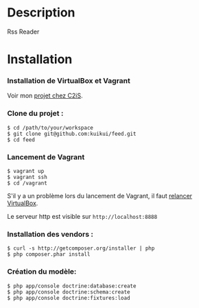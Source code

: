 # Description

Rss Reader

# Installation

### Installation de VirtualBox et Vagrant

Voir mon [projet chez C2iS](https://github.com/c2is/VagrantBoxes/tree/master/your-lamp-server#your-custom-lamp-server).

### Clone du projet :

```shell
$ cd /path/to/your/workspace
$ git clone git@github.com:kuikui/feed.git
$ cd feed
```

### Lancement de Vagrant
```shell
$ vagrant up
$ vagrant ssh
$ cd /vagrant
```

S'il y a un problème lors du lancement de Vagrant, il faut [relancer VirtualBox](https://coderwall.com/p/ydma0q).

Le serveur http est visible sur `http://localhost:8888`

### Installation des vendors :

```shell
$ curl -s http://getcomposer.org/installer | php
$ php composer.phar install
```

### Création du modèle:

```shell
$ php app/console doctrine:database:create
$ php app/console doctrine:schema:create
$ php app/console doctrine:fixtures:load
```
